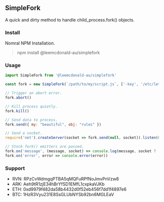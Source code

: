 ## SimpleFork
A quick and dirty method to handle child_process.fork() objects.

### Install
Nomral NPM Installation.
> npm install @leemcdonald-au/simplefork

### Usage
```javascript
import SimpleFork from '@leemcdonald-au/simplefork'

const fork = new SimpleFork(`/path/to/my/script.js`, ['-key', '/etc/letsencrypt/key.pem', '-cert', '/etc/letsencrypt/cert.pem'])

// Trigger an abort error.
fork.abort()

// Kill process quietly.
fork.kill()

// Send data to process.
fork.send({ my: "beautiful", obj: "rules" })

// Send a socket.
require('net').createServer(socket => fork.send(null, socket)).listen(6110)

// Stock fork() emitters are passed.
fork.on('message', (message, socket) => console.log(message, socket ? 'yeah' : 'nah'))
fork.on('error', error => console.error(error))

```

### Support
- RVN: RPzCvWdmgqPTBA5qMQFuRPfNoJmvPnVzw8
- ARK: Aeh9tR1zjE34hBrYfSD1EMfL1cxpkaVJKb
- ETH: 0xd9979f482da58b4432d0f52eb456f7dd1f4897e6
- BTC: 1HzR3Vyu231E8SsGLUbNYSb92bn6MGLEaV